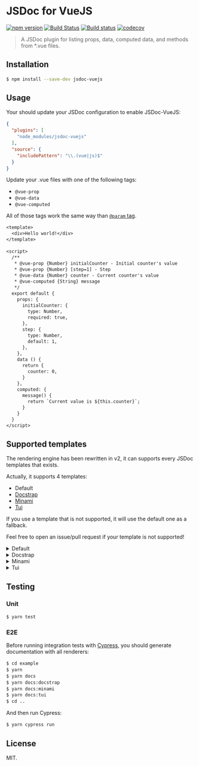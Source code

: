 JSDoc for VueJS
===============

[![npm version](https://badge.fury.io/js/jsdoc-vuejs.svg)](https://badge.fury.io/js/jsdoc-vuejs)
[![Build Status](https://travis-ci.org/Kocal/jsdoc-vuejs.svg?branch=master)](https://travis-ci.org/Kocal/jsdoc-vuejs)
[![Build status](https://ci.appveyor.com/api/projects/status/a36pui6w1qhqq582?svg=true)](https://ci.appveyor.com/project/Kocal/jsdoc-vuejs)
[![codecov](https://codecov.io/gh/Kocal/jsdoc-vuejs/branch/master/graph/badge.svg)](https://codecov.io/gh/Kocal/jsdoc-vuejs)

> A JSDoc plugin for listing props, data, computed data, and methods from *.vue files.

## Installation

```bash
$ npm install --save-dev jsdoc-vuejs
```

## Usage

Your should update your JSDoc configuration to enable JSDoc-VueJS:

```json
{
  "plugins": [
    "node_modules/jsdoc-vuejs"
  ],
  "source": {
    "includePattern": "\\.(vue|js)$"
  }
}
```

Update your .vue files with one of the following tags:

- `@vue-prop`
- `@vue-data`
- `@vue-computed`

All of those tags work the same way than [`@param` tag](http://usejsdoc.org/tags-param.html).

```vue
<template>
  <div>Hello world!</div>
</template>

<script>
  /**
   * @vue-prop {Number} initialCounter - Initial counter's value
   * @vue-prop {Number} [step=1] - Step
   * @vue-data {Number} counter - Current counter's value
   * @vue-computed {String} message
   */
  export default {
    props: {
      initialCounter: {
        type: Number,
        required: true,
      },
      step: {
        type: Number,
        default: 1,
      },
    },
    data () {
      return {
        counter: 0,
      }
    },
    computed: {
      message() {
        return `Current value is ${this.counter}`;
      }
    }
  }
</script>
```

## Supported templates

The rendering engine has been rewritten in v2, it can supports every JSDoc templates that exists.

Actually, it supports 4 templates:
- Default
- [Docstrap](https://github.com/docstrap/docstrap)
- [Minami](https://github.com/nijikokun/minami)
- [Tui](https://github.com/nhnent/tui.jsdoc-template)

If you use a template that is not supported, it will use the default one as a fallback.

Feel free to open an issue/pull request if your template is not supported!

<details>
<summary>Default</summary>

![](./screenshots/templates/default.png)

</details>

<details>
<summary>Docstrap</summary>

![](./screenshots/templates/docstrap.png)

</details>

<details>
<summary>Minami</summary>

![](./screenshots/templates/minami.png)

</details>

<details>
<summary>Tui</summary>

![](./screenshots/templates/tui.png)

</details>

## Testing

### Unit

```bash
$ yarn test
```

### E2E

Before running integration tests with [Cypress](https://cypress.io), 
you should generate documentation with all renderers:

```bash
$ cd example
$ yarn
$ yarn docs
$ yarn docs:docstrap
$ yarn docs:minami
$ yarn docs:tui
$ cd ..
```

And then run Cypress:

```bash
$ yarn cypress run
```

## License

MIT.

